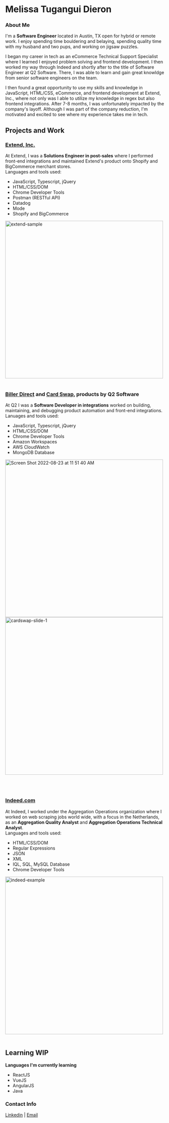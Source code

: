 # Melissa Tugangui Dieron

### About Me

I'm a **Software Engineer** located in Austin, TX open for hybrid or remote work. I enjoy spending time bouldering and belaying, spending quality time with my husband and two pups, and working on jigsaw puzzles.

I began my career in tech as an eCommerce Technical Support Specialist where I learned I enjoyed problem solving and frontend development. I then worked my way through Indeed and shortly after to the title of Software Engineer at Q2 Software. There, I was able to learn and gain great knowldge from senior software engineers on the team.

I then found a great opportunity to use my skills and knowledge in JavaScript, HTML/CSS, eCommerce, and frontend development at Extend, Inc., where not only was I able to utilize my knowledge in regex but also frontend integrations. After 7-8 months, I was unfortunately impacted by the company's layoff. Although I was part of the company reduction, I'm motivated and excited to see where my experience takes me in tech.

## Projects and Work

### [Extend, Inc.](https://www.extend.com/)

At Extend, I was a **Solutions Engineer in post-sales** where I performed front-end integrations and maintained Extend's product onto Shopify and BigCommerce merchant stores.
<br>
Languages and tools used:
- JavaScript, Typescript, jQuery
- HTML/CSS/DOM
- Chrome Developer Tools
- Postman (RESTful API)
- Datadog
- Mode
- Shopify and BigCommerce

<img width="500" alt="extend-sample" src="https://user-images.githubusercontent.com/36901738/186239624-89f0fa0c-1153-4aa3-99dc-4e7ca46bffde.gif">

<br>
<br>

### [Biller Direct](https://biller-direct.q2open.io/) and [Card Swap](https://www.q2.com/product/cardswap), products by Q2 Software

At Q2 I was a **Software Developer in integrations** worked on building, maintaining, and debugging product automation and front-end integrations.
<br>
Lanuages and tools used:
- JavaScript, Typescript, jQuery
- HTML/CSS/DOM
- Chrome Developer Tools
- Amazon Workspaces
- AWS CloudWatch
- MongoDB Database

<img width="500" alt="Screen Shot 2022-08-23 at 11 51 40 AM" src="https://user-images.githubusercontent.com/36901738/186236098-f2ead604-f2e7-46c9-bde7-9c60a368108f.png"><img width="500" alt="cardswap-slide-1" src="https://user-images.githubusercontent.com/36901738/186236742-fbce165c-1c73-4ac2-bb78-5b73e1251e73.gif">

<br>
<br>

### [Indeed.com](https://www.indeed.com/)

At Indeed, I worked under the Aggregation Operations organization where I worked on web scraping jobs world wide, with a focus in the Netherlands, as an **Aggregation Quality Analyst** and **Aggregation Operations Technical Analyst**.
<br>
Languages and tools used:
- HTML/CSS/DOM
- Regular Expressions
- JSON
- XML
- IQL, SQL, MySQL Database
- Chrome Developer Tools

<img width="500" alt="indeed-example" src="https://user-images.githubusercontent.com/36901738/186247766-b3764e15-def9-489b-8063-85aa07f36ddf.png">

<br>
<br>

## Learning WIP
**Languages I'm currently learning**
- ReactJS
- VueJS
- AngularJS
- Java

### Contact Info

[Linkedin](https://www.linkedin.com/in/melissatugangui/) | [Email](mtugangui@gmail.com)

